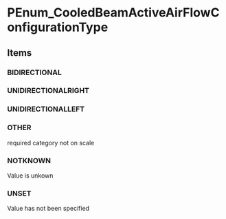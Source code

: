 # PEnum_CooledBeamActiveAirFlowConfigurationType

## Items

### BIDIRECTIONAL


### UNIDIRECTIONALRIGHT


### UNIDIRECTIONALLEFT


### OTHER
required category not on scale

### NOTKNOWN
Value is unkown

### UNSET
Value has not been specified
